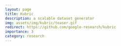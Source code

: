 ```yaml
---
layout: page
title: Kubric
description: a scalable dataset generator
img: assets/img/kubric/teaser.gif
redirect: https://github.com/google-research/kubric
importance: 3
category: research
---
```


